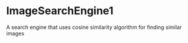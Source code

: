 # ImageSearchEngine1
 A search engine that uses cosine similarity algorithm for finding similar images
